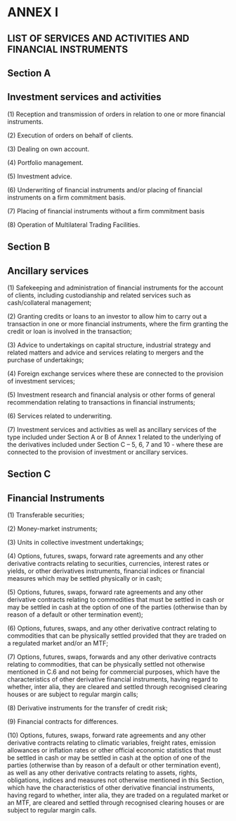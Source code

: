 # ANNEX I

## LIST OF SERVICES AND ACTIVITIES AND FINANCIAL INSTRUMENTS

## Section A

## Investment services and activities

(1) Reception and transmission of orders in relation to one or more financial instruments.

(2) Execution of orders on behalf of clients.

(3) Dealing on own account.

(4) Portfolio management.

(5) Investment advice.

(6) Underwriting of financial instruments and/or placing of financial instruments on a firm commitment basis.

(7) Placing of financial instruments without a firm commitment basis

(8) Operation of Multilateral Trading Facilities.

## Section B

## Ancillary services

(1) Safekeeping and administration of financial instruments for the account of clients, including custodianship and related services such as cash/collateral management;

(2) Granting credits or loans to an investor to allow him to carry out a transaction in one or more financial instruments, where the firm granting the credit or loan is involved in the transaction;

(3) Advice to undertakings on capital structure, industrial strategy and related matters and advice and services relating to mergers and the purchase of undertakings;

(4) Foreign exchange services where these are connected to the provision of investment services;

(5) Investment research and financial analysis or other forms of general recommendation relating to transactions in financial instruments;

(6) Services related to underwriting.

(7) Investment services and activities as well as ancillary services of the type included under Section A or B of Annex 1 related to the underlying of the derivatives included under Section C – 5, 6, 7 and 10 - where these are connected to the provision of investment or ancillary services.

## Section C

## Financial Instruments

(1) Transferable securities;

(2) Money-market instruments;

(3) Units in collective investment undertakings;

(4) Options, futures, swaps, forward rate agreements and any other derivative contracts relating to securities, currencies, interest rates or yields, or other derivatives instruments, financial indices or financial measures which may be settled physically or in cash;

(5) Options, futures, swaps, forward rate agreements and any other derivative contracts relating to commodities that must be settled in cash or may be settled in cash at the option of one of the parties (otherwise than by reason of a default or other termination event);

(6) Options, futures, swaps, and any other derivative contract relating to commodities that can be physically settled provided that they are traded on a regulated market and/or an MTF;

(7) Options, futures, swaps, forwards and any other derivative contracts relating to commodities, that can be physically settled not otherwise mentioned in C.6 and not being for commercial purposes, which have the characteristics of other derivative financial instruments, having regard to whether, inter alia, they are cleared and settled through recognised clearing houses or are subject to regular margin calls;

(8) Derivative instruments for the transfer of credit risk;

(9) Financial contracts for differences.

(10) Options, futures, swaps, forward rate agreements and any other derivative contracts relating to climatic variables, freight rates, emission allowances or inflation rates or other official economic statistics that must be settled in cash or may be settled in cash at the option of one of the parties (otherwise than by reason of a default or other termination event), as well as any other derivative contracts relating to assets, rights, obligations, indices and measures not otherwise mentioned in this Section, which have the characteristics of other derivative financial instruments, having regard to whether, inter alia, they are traded on a regulated market or an MTF, are cleared and settled through recognised clearing houses or are subject to regular margin calls.